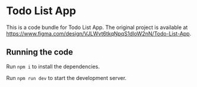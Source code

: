 
  # Todo List App

  This is a code bundle for Todo List App. The original project is available at https://www.figma.com/design/VJLWvt6tkqNpqS1dloW2nN/Todo-List-App.

  ## Running the code

  Run `npm i` to install the dependencies.

  Run `npm run dev` to start the development server.
  